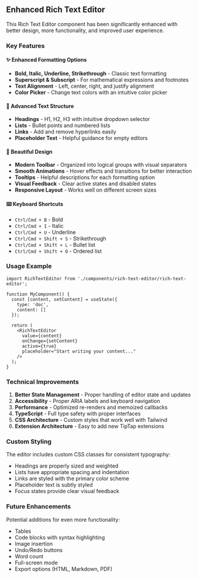 ## Enhanced Rich Text Editor

This Rich Text Editor component has been significantly enhanced with better design, more functionality, and improved user experience.

### Key Features

#### ✨ **Enhanced Formatting Options**
- **Bold, Italic, Underline, Strikethrough** - Classic text formatting
- **Superscript & Subscript** - For mathematical expressions and footnotes
- **Text Alignment** - Left, center, right, and justify alignment
- **Color Picker** - Change text colors with an intuitive color picker

#### 📝 **Advanced Text Structure**
- **Headings** - H1, H2, H3 with intuitive dropdown selector
- **Lists** - Bullet points and numbered lists
- **Links** - Add and remove hyperlinks easily
- **Placeholder Text** - Helpful guidance for empty editors

#### 🎨 **Beautiful Design**
- **Modern Toolbar** - Organized into logical groups with visual separators
- **Smooth Animations** - Hover effects and transitions for better interaction
- **Tooltips** - Helpful descriptions for each formatting option
- **Visual Feedback** - Clear active states and disabled states
- **Responsive Layout** - Works well on different screen sizes

#### ⌨️ **Keyboard Shortcuts**
- `Ctrl/Cmd + B` - Bold
- `Ctrl/Cmd + I` - Italic
- `Ctrl/Cmd + U` - Underline
- `Ctrl/Cmd + Shift + S` - Strikethrough
- `Ctrl/Cmd + Shift + L` - Bullet list
- `Ctrl/Cmd + Shift + O` - Ordered list

### Usage Example

```tsx
import RichTextEditor from './components/rich-text-editor/rich-text-editor';

function MyComponent() {
  const [content, setContent] = useState({
    type: 'doc',
    content: []
  });

  return (
    <RichTextEditor
      value={content}
      onChange={setContent}
      active={true}
      placeholder="Start writing your content..."
    />
  );
}
```

### Technical Improvements

1. **Better State Management** - Proper handling of editor state and updates
2. **Accessibility** - Proper ARIA labels and keyboard navigation
3. **Performance** - Optimized re-renders and memoized callbacks
4. **TypeScript** - Full type safety with proper interfaces
5. **CSS Architecture** - Custom styles that work well with Tailwind
6. **Extension Architecture** - Easy to add new TipTap extensions

### Custom Styling

The editor includes custom CSS classes for consistent typography:

- Headings are properly sized and weighted
- Lists have appropriate spacing and indentation
- Links are styled with the primary color scheme
- Placeholder text is subtly styled
- Focus states provide clear visual feedback

### Future Enhancements

Potential additions for even more functionality:
- Tables
- Code blocks with syntax highlighting
- Image insertion
- Undo/Redo buttons
- Word count
- Full-screen mode
- Export options (HTML, Markdown, PDF)